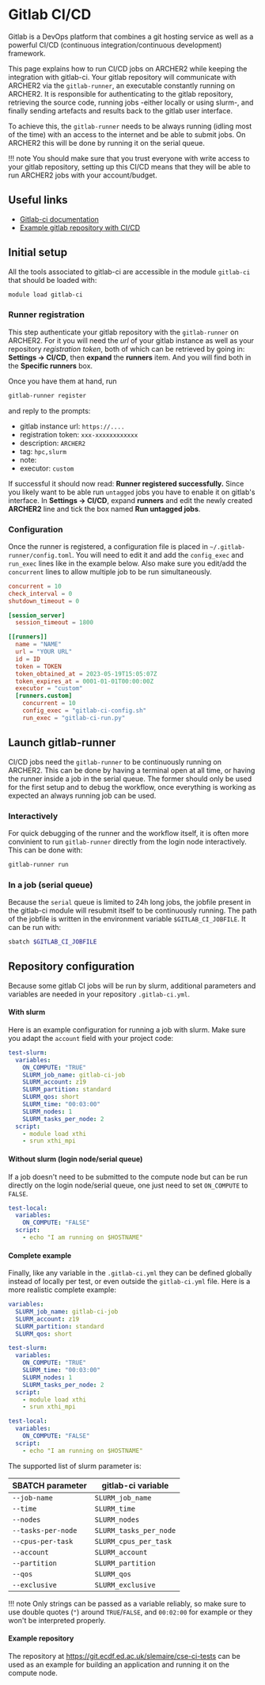 # Gitlab CI/CD

Gitlab is a DevOps platform that combines a git hosting service as well as a powerful CI/CD (continuous integration/continuous development) framework. 

This page explains how to run CI/CD jobs on ARCHER2 while keeping the integration with gitlab-ci. Your gitlab repository will communicate with ARCHER2 via the ``gitlab-runner``, an executable constantly running on ARCHER2. It is responsible for authenticating to the gitlab repository, retrieving the source code, running jobs -either locally or using slurm-, and finally sending artefacts and results back to the gitlab user interface.

To achieve this, the ``gitlab-runner`` needs to be always running (idling most of the time) with an access to the internet and be able to submit jobs. On ARCHER2 this will be done by running it on the serial queue.

!!! note 
    You should make sure that you trust everyone with write access to your gitlab repository, setting up this CI/CD means that they will be able to run ARCHER2 jobs with your account/budget.

## Useful links

  - [Gitlab-ci documentation](https://docs.gitlab.com/ee/ci/)
  - [Example gitlab repository with CI/CD](https://git.ecdf.ed.ac.uk/slemaire/cse-ci-tests)

## Initial setup

All the tools associated to gitlab-ci are accessible in the module ``gitlab-ci`` that should be loaded with:

```sh
module load gitlab-ci
```

### Runner registration
This step authenticate your gitlab repository with the ``gitlab-runner`` on ARCHER2. For it you will need the *url* of your gitlab instance as well as your repository *registration token*, both of which can be retrieved by going in:
**Settings -> CI/CD**, then **expand** the **runners** item. And you will find both in the **Specific runners** box.

Once you have them at hand, run
```sh
gitlab-runner register
```

and reply to the prompts:

- gitlab instance url: `https://....`
- registration token: `xxx-xxxxxxxxxxxx`
- description: `ARCHER2`
- tag: `hpc,slurm`
- note: ` `
- executor: `custom`

If successful it should now read: **Runner registered successfully.** 
Since you likely want to be able run `untagged` jobs you have to enable it on gitlab's interface. In **Settings -> CI/CD**, expand **runners** and edit the newly created **ARCHER2** line and tick the box named **Run untagged jobs**.

### Configuration

Once the runner is registered, a configuration file is placed in `~/.gitlab-runner/config.toml`. You will need to edit it and add the `config_exec` and `run_exec` lines like in the example below. Also make sure you edit/add the `concurrent` lines to allow multiple job to be run simultaneously.

```toml
concurrent = 10
check_interval = 0
shutdown_timeout = 0

[session_server]
  session_timeout = 1800

[[runners]]
  name = "NAME"
  url = "YOUR URL"
  id = ID
  token = TOKEN
  token_obtained_at = 2023-05-19T15:05:07Z
  token_expires_at = 0001-01-01T00:00:00Z
  executor = "custom"
  [runners.custom]
    concurrent = 10
    config_exec = "gitlab-ci-config.sh"
    run_exec = "gitlab-ci-run.py"
```



## Launch gitlab-runner

CI/CD jobs need the `gitlab-runner` to be continuously running on ARCHER2. This can be done by having a terminal open at all time, or having the runner inside a job in the serial queue. The former should only be used for the first setup and to debug the workflow, once everything is working as expected an always running job can be used.

### Interactively
For quick debugging of the runner and the workflow itself, it is often more convinient to run `gitlab-runner` directly from the login node interactively. This can be done with:
```sh
gitlab-runner run
```

### In a job (serial queue)

Because the `serial` queue is limited to 24h long jobs, the jobfile present in the gitlab-ci module will resubmit itself to be continuously running. The path of the jobfile is written in the environment variable `$GITLAB_CI_JOBFILE`. It can be run with:

```sh
sbatch $GITLAB_CI_JOBFILE
```


## Repository configuration

Because some gitlab CI jobs will be run by slurm, additional parameters and variables are needed in your repository `.gitlab-ci.yml`.

#### With slurm
Here is an example configuration for running a job with slurm. Make sure you adapt the `account` field with your project code:
```yaml
test-slurm:
  variables:
    ON_COMPUTE: "TRUE"
    SLURM_job_name: gitlab-ci-job
    SLURM_account: z19
    SLURM_partition: standard
    SLURM_qos: short
    SLURM_time: "00:03:00"
    SLURM_nodes: 1
    SLURM_tasks_per_node: 2
  script:
    - module load xthi
    - srun xthi_mpi
```

#### Without slurm (login node/serial queue)
If a job doesn't need to be submitted to the compute node but can be run directly on the login node/serial queue, one just need to set `ON_COMPUTE` to `FALSE`.

```yaml
test-local:
  variables:
    ON_COMPUTE: "FALSE"
  script:
    - echo "I am running on $HOSTNAME"
```

#### Complete example
Finally, like any variable in the `.gitlab-ci.yml` they can be defined globally instead of locally per test, or even outside the `gitlab-ci.yml` file. Here is a more realistic complete example: 

```yaml
variables:
  SLURM_job_name: gitlab-ci-job
  SLURM_account: z19
  SLURM_partition: standard
  SLURM_qos: short

test-slurm:
  variables:
    ON_COMPUTE: "TRUE"
    SLURM_time: "00:03:00"
    SLURM_nodes: 1
    SLURM_tasks_per_node: 2
  script:
    - module load xthi
    - srun xthi_mpi

test-local:
  variables:
    ON_COMPUTE: "FALSE"
  script:
    - echo "I am running on $HOSTNAME"
```

The supported list of slurm parameter is:

| SBATCH parameter    | gitlab-ci variable    |
|---------------------|-----------------------|
| `--job-name`        | `SLURM_job_name`      |
| `--time`            | `SLURM_time`          |
| `--nodes`           | `SLURM_nodes`         |
| `--tasks-per-node`  | `SLURM_tasks_per_node`|
| `--cpus-per-task`   | `SLURM_cpus_per_task` |
| `--account`         | `SLURM_account`       |
| `--partition`       | `SLURM_partition`     |
| `--qos`             | `SLURM_qos`           |
| `--exclusive`       | `SLURM_exclusive`     |

!!! note 
    Only strings can be passed as a variable reliably, so make sure to use double quotes (`"`) around `TRUE`/`FALSE`, and `00:02:00` for example or they won't be interpreted properly.


#### Example repository
The repository at https://git.ecdf.ed.ac.uk/slemaire/cse-ci-tests can be used as an example for building an application and running it on the compute node.


